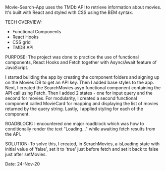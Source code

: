 Movie-Search-App uses the TMDb API to retrieve information about movies. It's built with React and styled with CSS using the BEM syntax.

TECH OVERVIEW:

- Functional Components
- React Hooks
- CSS grid
- TMDB API

PURPOSE: The project was done to practice the use of functional components, React Hooks and Fetch together with Async/Await feature of JavaScript.

I started building the app by creating the component folders and signing up on the Movies DB to get an API key. Then I added base styles to the app. Next, I created the SearchMovies asyn functional component containing the API call using Fetch. Then I added 2 states - one for input query and the second for movies. For modularity, I created a second functional component called MovieCard for mapping and displaying the list of movies returned by the query string. Lastly, I applied styling for each of the component.

ROADBLOCK: I encountered one major roadblock which was how to conditionally render the text "Loading..." while awaiting fetch results from the API.

SOLUTION: To solve this, I created, in SerachMovies, a isLoading state with initial value of 'false', set it to 'true' just before fetch and set it back to false just after setMovies.

Date: 24-Nov-20